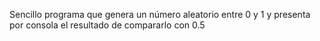Sencillo programa que genera un número aleatorio entre 0 y 1 y presenta por consola el resultado de compararlo con 0.5

